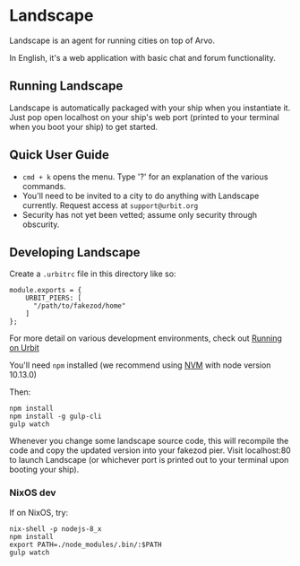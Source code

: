 # Landscape

Landscape is an agent for running cities on top of Arvo.

In English, it's a web application with basic chat and forum functionality.

## Running Landscape

Landscape is automatically packaged with your ship when you instantiate it. Just pop open localhost on your ship's web port (printed to your terminal when you boot your ship) to get started.

## Quick User Guide

- `cmd + k` opens the menu. Type '?' for an explanation of the various commands.
- You'll need to be invited to a city to do anything with Landscape currently. Request access at `support@urbit.org`
- Security has not yet been vetted; assume only security through obscurity.

## Developing Landscape

Create a `.urbitrc` file in this directory like so:

```
module.exports = {
    URBIT_PIERS: [
      "/path/to/fakezod/home"
    ]
};
```

For more detail on various development environments, check out [Running on Urbit](https://github.com/urbit/kamaji/blob/master/guides/running-on-urbit.md)

You'll need `npm` installed (we recommend using [NVM](https://github.com/creationix/nvm) with node version 10.13.0)

Then:

```
npm install
npm install -g gulp-cli
gulp watch
```

Whenever you change some landscape source code, this will recompile the code and
copy the updated version into your fakezod pier. Visit localhost:80 to launch Landscape (or whichever port is printed out to your terminal upon booting your ship).

### NixOS dev

If on NixOS, try:

```
nix-shell -p nodejs-8_x
npm install
export PATH=./node_modules/.bin/:$PATH
gulp watch
```
